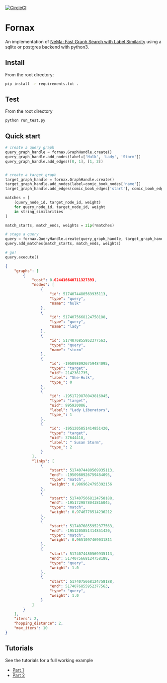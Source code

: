[![CircleCI](https://circleci.com/gh/CDECatapult/fornax.svg?style=svg&circle-token=2110b6bc1d713698d241fd08ae60cd925e60062f)](https://circleci.com/gh/CDECatapult/fornax)

# Fornax

An implementation of [NeMa: Fast Graph Search with Label Similarity](http://www.vldb.org/pvldb/vol6/p181-khan.pdf) using a sqlite or postgres backend with python3.

## Install

From the root directory:

```bash
pip install -r requirements.txt .
``` 

## Test

From the root directory

```bash
python run_test.py
```

## Quick start

```python
# create a query graph
query_graph_handle = fornax.GraphHandle.create()
query_graph_handle.add_nodes(label=['Hulk', 'Lady', 'Storm'])
query_graph_handle.add_edges([0, 1], [1, 2])


# create a target graph
target_graph_handle = fornax.GraphHandle.create()
target_graph_handle.add_nodes(label=comic_book_nodes['name'])
target_graph_handle.add_edges(comic_book_edges['start'], comic_book_edges['end'])

matches = [
    (query_node_id, target_node_id, weight) 
    for query_node_id, target_node_id, weight 
    in string_similarities
]

match_starts, match_ends, weights = zip(*matches)

# stage a query
query = fornax.QueryHandle.create(query_graph_handle, target_graph_handle)
query.add_matches(match_starts, match_ends, weights)

# go!
query.execute()
```

```json
{
    "graphs": [
        {
            "cost": 0.024416640711327393,
            "nodes": [
                {
                    "id": 5174074480569935113,
                    "type": "query",
                    "name": "hulk"
                },
                {
                    "id": 5174075668124758188,
                    "type": "query",
                    "name": "lady"
                },
                {
                    "id": 5174076855952377563,
                    "type": "query",
                    "name": "storm"
                },
                {
                    "id": -1950980926759484095,
                    "type": "target",
                    "uid": 2142361735,
                    "label": "She-Hulk",
                    "type_": 0
                },
                {
                    "id": -1951729878043816045,
                    "type": "target",
                    "uid": 995920086,
                    "label": "Lady Liberators",
                    "type_": 1
                },
                {
                    "id": -1951205851414851420,
                    "type": "target",
                    "uid": 37644418,
                    "label": " Susan Storm",
                    "type_": 2
                }
            ],
            "links": [
                {
                    "start": 5174074480569935113,
                    "end": -1950980926759484095,
                    "type": "match",
                    "weight": 0.9869624795392156
                },
                {
                    "start": 5174075668124758188,
                    "end": -1951729878043816045,
                    "type": "match",
                    "weight": 0.9746778514236212
                },
                {
                    "start": 5174076855952377563,
                    "end": -1951205851414851420,
                    "type": "match",
                    "weight": 0.9651097469031811
                },
                {
                    "start": 5174074480569935113,
                    "end": 5174075668124758188,
                    "type": "query",
                    "weight": 1.0
                },
                {
                    "start": 5174075668124758188,
                    "end": 5174076855952377563,
                    "type": "query",
                    "weight": 1.0
                }
            ]
        }
    ],
    "iters": 2,
    "hopping_distance": 2,
    "max_iters": 10
}
```

## Tutorials

See the tutorials for a full working example

* [Part 1](https://github.com/CDECatapult/fornax/blob/master/notebooks/tutorial/Tutorial%201%20-%20Creating%20a%20Dataset.ipynb)
* [Part 2](https://github.com/CDECatapult/fornax/blob/master/notebooks/tutorial/Tutorial%202%20-%20Making%20a%20Query.ipynb)
